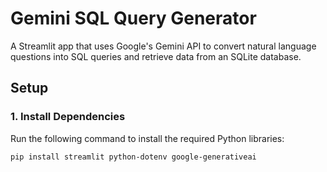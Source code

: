 # Gemini SQL Query Generator

A Streamlit app that uses Google's Gemini API to convert natural language questions into SQL queries and retrieve data from an SQLite database.

## Setup

### 1. Install Dependencies
Run the following command to install the required Python libraries:
```bash
pip install streamlit python-dotenv google-generativeai
